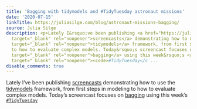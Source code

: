 ```yaml
---
title: 'Bagging with tidymodels and #TidyTuesday astronaut missions'
date: '2020-07-15'
linkTitle: https://juliasilge.com/blog/astronaut-missions-bagging/
source: Julia Silge
description: <p>Lately I&rsquo;ve been publishing <a href="https://juliasilge.com/category/tidymodels/"
  target="_blank" rel="noopener">screencasts</a> demonstrating how to use the <a href="https://www.tidymodels.org/"
  target="_blank" rel="noopener">tidymodels</a> framework, from first steps in modeling
  to how to evaluate complex models. Today&rsquo;s screencast focuses on <a href="https://en.wikipedia.org/wiki/Bootstrap_aggregating"
  target="_blank" rel="noopener">bagging</a> using this week&rsquo;s <a href="https://github.com/rfordatascience/tidytuesday"
  target="_blank" rel="noopener"><code>#TidyTuesday</c ...
disable_comments: true
---
```

<p>Lately I&rsquo;ve been publishing <a href="https://juliasilge.com/category/tidymodels/" target="_blank" rel="noopener">screencasts</a> demonstrating how to use the <a href="https://www.tidymodels.org/" target="_blank" rel="noopener">tidymodels</a> framework, from first steps in modeling to how to evaluate complex models. Today&rsquo;s screencast focuses on <a href="https://en.wikipedia.org/wiki/Bootstrap_aggregating" target="_blank" rel="noopener">bagging</a> using this week&rsquo;s <a href="https://github.com/rfordatascience/tidytuesday" target="_blank" rel="noopener"><code>#TidyTuesday</c ...